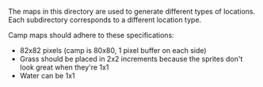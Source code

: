 The maps in this directory are used to generate different types of locations.
Each subdirectory corresponds to a different location type.

Camp maps should adhere to these specifications:

-   82x82 pixels (camp is 80x80, 1 pixel buffer on each side)
-   Grass should be placed in 2x2 increments because the sprites don't look great when they're 1x1
-   Water can be 1x1
